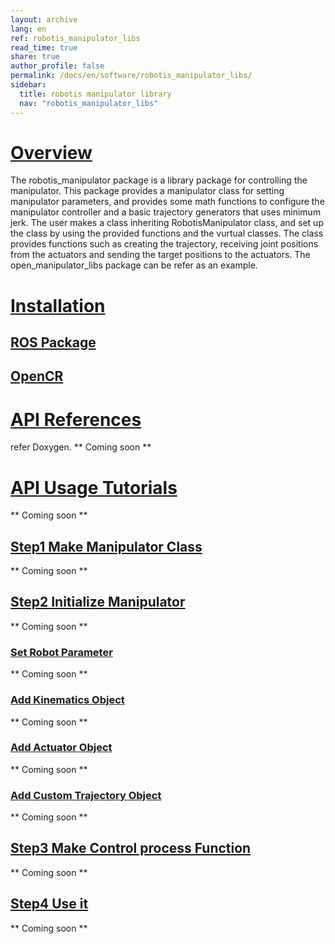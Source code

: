 ```yaml
---
layout: archive
lang: en
ref: robotis_manipulator_libs
read_time: true
share: true
author_profile: false
permalink: /docs/en/software/robotis_manipulator_libs/
sidebar:
  title: robotis manipulator library
  nav: "robotis_manipulator_libs"
---
```



# [Overview](#overview)
The robotis_manipulator package is a library package for controlling the manipulator. This package provides a manipulator class for setting manipulator parameters, and provides some math functions to configure the manipulator controller and a basic trajectory generators that uses minimum jerk. The user makes a class inheriting RobotisManipulator class, and set up the class by using the provided functions and the vurtual classes. The class provides functions such as creating the trajectory, receiving joint positions from the actuators and sending the target positions to the actuators. The open_manipulator_libs package can be refer as an example.


# [Installation](#installation)

## [ROS Package](#ros-package)

## [OpenCR](#opencr)


# [API References](#api-references)

refer Doxygen.
** Coming soon **

# [API Usage Tutorials](#api-usage-tutorials)

** Coming soon **

## [Step1 Make Manipulator Class](#step1.-make-manipulator-class)

** Coming soon **

## [Step2 Initialize Manipulator](##step2.-initialize-manipulator)

** Coming soon **

### [Set Robot Parameter](#set-robot-parameter)

** Coming soon **

### [Add Kinematics Object](#add-kinematics-object)

** Coming soon **

### [Add Actuator Object](#add-actuator-object)

** Coming soon **

### [Add Custom Trajectory Object](add-custom-trajectory-object)

** Coming soon **

## [Step3 Make Control process Function](##step3.-make-control-process-function)

** Coming soon **

## [Step4 Use it](#step4.-use-it)

** Coming soon **











<!-- # [Struct List](#struct-list)

## [Value Set](#value-set)

### [Pose](#pose)

- Pose

```c
typedef struct _TaskWaypoint
{
  KinematicPose kinematic;
  DynamicPose dynamic;
} TaskWaypoint, Pose;
```

- Kinematic Pose

```c
typedef struct _KinematicPose
{
  Eigen::Vector3d position;
  Eigen::Matrix3d orientation;
} KinematicPose;
```

- DynamicPose

```c
typedef struct _Dynamicvector
{
  Eigen::Vector3d velocity;
  Eigen::Vector3d acceleration;
} Dynamicvector;

typedef struct _DynamicPose
{
  Dynamicvector linear;
  Dynamicvector angular;
} DynamicPose;
```



### [Value](#value)

- JointValue and ToolValue

```c
typedef struct _Point
{
  double position;
  double velocity;
  double acceleration;
  double effort;
} Point, ActuatorValue, JointValue, ToolValue;
```

## [Trajectory Set](#trajectory-set)

### [JointWaypoint](#jointwaypoint)

- JointWaypoint

```c
typedef struct _Point
{
  double position;
  double velocity;
  double acceleration;
  double effort;
} Point, ActuatorValue, JointValue, ToolValue;

typedef std::vector<JointValue> JointWaypoint;
```

### [TaskWaypoint](#taskwaypoint)

- TaskWaypoint

```c
typedef struct _TaskWaypoint
{
  KinematicPose kinematic;
  DynamicPose dynamic;
} TaskWaypoint, Pose;
```

# [Class List](#class-list)

## [Manipulator Class](#manipulator-class)

### [Add Functions](#add-functions)

```c
  void addWorld(Name world_name,
                Name child_name,
                Eigen::Vector3d world_position = Eigen::Vector3d::Zero(),
                Eigen::Matrix3d world_orientation = Eigen::Matrix3d::Identity());

  void addJoint(Name my_name,
                Name parent_name,
                Name child_name,
                Eigen::Vector3d relative_position,
                Eigen::Matrix3d relative_orientation,
                Eigen::Vector3d axis_of_rotation = Eigen::Vector3d::Zero(),
                int8_t joint_actuator_id = -1, 
                double max_position_limit = M_PI, 
                double min_position_limit = -M_PI,
                double coefficient = 1.0,
                double mass = 0.0,
                Eigen::Matrix3d inertia_tensor = Eigen::Matrix3d::Identity(),
                Eigen::Vector3d center_of_mass = Eigen::Vector3d::Zero());

  void addTool(Name my_name,
               Name parent_name,
               Eigen::Vector3d relative_position,
               Eigen::Matrix3d relative_orientation,
               int8_t tool_id = -1, 
               double max_position_limit = M_PI, 
               double min_position_limit = -M_PI,
               double coefficient = 1.0,
               double mass = 0.0,
               Eigen::Matrix3d inertia_tensor = Eigen::Matrix3d::Identity(),
               Eigen::Vector3d center_of_mass = Eigen::Vector3d::Zero());

  void addComponentChild(Name my_name, Name child_name);
  void printManipulatorSetting();
```

### [Set Functions](#set-functions)

```c
  void setWorldPose(Pose world_pose);
  void setWorldKinematicPose(KinematicPose world_kinematic_pose);
  void setWorldPosition(Eigen::Vector3d world_position);
  void setWorldOrientation(Eigen::Matrix3d world_orientation);
  void setWorldDynamicPose(DynamicPose world_dynamic_pose);
  void setWorldLinearVelocity(Eigen::Vector3d world_linear_velocity);
  void setWorldAngularVelocity(Eigen::Vector3d world_angular_velocity);
  void setWorldLinearAcceleration(Eigen::Vector3d world_linear_acceleration);
  void setWorldAngularAcceleration(Eigen::Vector3d world_angular_acceleration);
  void setComponent(Name component_name, Component component);
  void setComponentActuatorName(Name component_name, Name actuator_name);
  void setComponentPoseFromWorld(Name component_name, Pose pose_to_world);
  void setComponentKinematicPoseFromWorld(Name component_name, KinematicPose pose_to_world);
  void setComponentPositionFromWorld(Name component_name, Eigen::Vector3d position_to_world);
  void setComponentOrientationFromWorld(Name component_name, Eigen::Matrix3d orientation_to_wolrd);
  void setComponentDynamicPoseFromWorld(Name component_name, DynamicPose dynamic_pose);

  void setJointPosition(Name name, double position);
  void setJointVelocity(Name name, double velocity);
  void setJointAcceleration(Name name, double acceleration);
  void setJointEffort(Name name, double effort);
  void setJointValue(Name name, JointValue joint_value);

  void setAllActiveJointPosition(std::vector<double> joint_position_vector);
  void setAllActiveJointValue(std::vector<JointValue> joint_value_vector);
  void setAllJointPosition(std::vector<double> joint_position_vector);
  void setAllJointValue(std::vector<JointValue> joint_value_vector);
  void setAllToolPosition(std::vector<double> tool_position_vector);
  void setAllToolValue(std::vector<JointValue> tool_value_vector);
```

### [Get Functions](#get-functions)

```c
  int8_t getDOF();
  Name getWorldName();
  Name getWorldChildName();
  Pose getWorldPose();
  KinematicPose getWorldKinematicPose();
  Eigen::Vector3d getWorldPosition();
  Eigen::Matrix3d getWorldOrientation();
  DynamicPose getWorldDynamicPose();
  int8_t getComponentSize();
  std::map<Name, Component> getAllComponent();
  std::map<Name, Component>::iterator getIteratorBegin();
  std::map<Name, Component>::iterator getIteratorEnd();
  Component getComponent(Name component_name);
  Name getComponentActuatorName(Name component_name);
  Name getComponentParentName(Name component_name);
  std::vector<Name> getComponentChildName(Name component_name);
  Pose getComponentPoseFromWorld(Name component_name);
  KinematicPose getComponentKinematicPoseFromWorld(Name component_name);
  Eigen::Vector3d getComponentPositionFromWorld(Name component_name);
  Eigen::Matrix3d getComponentOrientationFromWorld(Name component_name);
  DynamicPose getComponentDynamicPoseFromWorld(Name component_name);
  KinematicPose getComponentRelativePoseFromParent(Name component_name);
  Eigen::Vector3d getComponentRelativePositionFromParent(Name component_name);
  Eigen::Matrix3d getComponentRelativeOrientationFromParent(Name component_name);

  int8_t getId(Name component_name);
  double getCoefficient(Name component_name);
  Eigen::Vector3d getAxis(Name component_name);
  double getJointPosition(Name component_name);
  double getJointVelocity(Name component_name);
  double getJointAcceleration(Name component_name);
  double getJointEffort(Name component_name);
  JointValue getJointValue(Name component_name);

  double getComponentMass(Name component_name);
  Eigen::Matrix3d getComponentInertiaTensor(Name component_name);
  Eigen::Vector3d getComponentCenterOfMass(Name component_name);

  std::vector<double> getAllJointPosition();
  std::vector<JointValue> getAllJointValue();
  std::vector<double> getAllActiveJointPosition();
  std::vector<JointValue> getAllActiveJointValue();
  std::vector<double> getAllToolPosition();
  std::vector<JointValue> getAllToolValue();

  std::vector<uint8_t> getAllJointID();
  std::vector<uint8_t> getAllActiveJointID();
  std::vector<Name> getAllToolComponentName();
  std::vector<Name> getAllActiveJointComponentName();
```

### [Check Functions](#check-functions)

```c
  bool checkJointLimit(Name Component_name, double value);
  bool checkComponentType(Name component_name, ComponentType component_type);
```

### [Find Function](#find-functions)

```c
  Name findComponentNameUsingId(int8_t id);
```


## [Trajectory Class](#trajectory-class)

### [Trajectory Time Functions](#trajectory-time-functions)

```c
  void setMoveTime(double move_time);
  void setPresentTime(double present_time);
  void setStartTimeToPresentTime();
  void setStartTime(double start_time);
  double getMoveTime();
  double getTickTime();
```

### [Manipulator Functions](#manipulator-functions)

```c
  void setManipulator(Manipulator manipulator);
  Manipulator* getManipulator();
  void initTrajectoryWaypoint(Manipulator actual_manipulator, Kinematics *kinematics);
```

### [Waypoint Functions](#waypoint-functions)

```c
  void updatePresentWaypoint(Kinematics* kinematics);
  void setPresentJointWaypoint(JointWaypoint joint_value_vector);
  void setPresentTaskWaypoint(Name tool_name, TaskWaypoint tool_position_value_vector);
  JointWaypoint getPresentJointWaypoint();
  TaskWaypoint getPresentTaskWaypoint(Name tool_name);

  JointWaypoint removeWaypointDynamicData(JointWaypoint value);
  TaskWaypoint removeWaypointDynamicData(TaskWaypoint value);
```

### [Get Trajectory Functions](#get-trajectory-functions)

```c
  JointTrajectory getJointTrajectory();
  TaskTrajectory getTaskTrajectory();
  CustomJointTrajectory* getCustomJointTrajectory(Name name);
  CustomTaskTrajectory* getCustomTaskTrajectory(Name name);
```

### [Make Trajectory Functions](#make-trajectory-functions)

```c
  void setTrajectoryType(TrajectoryType trajectory_type);
  bool checkTrajectoryType(TrajectoryType trajectory_type);
  void makeJointTrajectory(JointWaypoint start_way_point, JointWaypoint goal_way_point);
  void makeTaskTrajectory(TaskWaypoint start_way_point, TaskWaypoint goal_way_point);
  void makeCustomTrajectory(Name trajectory_name, JointWaypoint start_way_point, const void *arg);
  void makeCustomTrajectory(Name trajectory_name, TaskWaypoint start_way_point, const void *arg);
```

### [Custom Trajectory setting Functions](#custom-trajectory-setting-functions)

```c
  void addCustomTrajectory(Name trajectory_name, CustomJointTrajectory *custom_trajectory);
  void addCustomTrajectory(Name trajectory_name, CustomTaskTrajectory *custom_trajectory);
  void setCustomTrajectoryOption(Name trajectory_name, const void* arg);
  void setPresentControlToolName(Name present_control_tool_name);
  Name getPresentCustomTrajectoryName();
  Name getPresentControlToolName();
```


### [Tool Functions](#tool-functions)

```c
  void setToolGoalPosition(Name tool_name, double tool_goal_position);
  void setToolGoalValue(Name tool_name, JointValue tool_goal_value);
  double getToolGoalPosition(Name tool_name);
  JointValue getToolGoalValue(Name tool_name);
```



## [(Virtual) Kinematics Class](#virtual-kinematics-class)

```c
class Kinematics
{
public:
  Kinematics() {}
  virtual ~Kinematics() {}

  virtual void setOption(const void *arg) = 0;
  virtual Eigen::MatrixXd jacobian(Manipulator *manipulator, Name tool_name) = 0;
  virtual void solveForwardKinematics(Manipulator *manipulator) = 0;
  virtual bool solveInverseKinematics(Manipulator *manipulator, Name tool_name, Pose target_pose, std::vector<JointValue>* goal_joint_position) = 0;
};

```


## [(Virtual) JointActuator Class](#virtual-jointactuator-class)

```c
class JointActuator
{
public:
  bool enabled_state_;

  JointActuator() : enabled_state_(false) {}
  virtual ~JointActuator() {}

  virtual void init(std::vector<uint8_t> actuator_id, const void *arg) = 0;
  virtual void setMode(std::vector<uint8_t> actuator_id, const void *arg) = 0;
  virtual std::vector<uint8_t> getId() = 0;

  virtual void enable() = 0;
  virtual void disable() = 0;

  virtual bool sendJointActuatorValue(std::vector<uint8_t> actuator_id, std::vector<ActuatorValue> value_vector) = 0;
  virtual std::vector<ActuatorValue> receiveJointActuatorValue(std::vector<uint8_t> actuator_id) = 0;

  bool findId(uint8_t actuator_id);
  bool getEnabledState();
};
```

## [(Virtual) ToolActuator Class](#virtual-toolactuator-class)

```c
class ToolActuator
{
public:
  bool enabled_state_;

  ToolActuator():enabled_state_(false){}
  virtual ~ToolActuator() {}

  virtual void init(uint8_t actuator_id, const void *arg) = 0;
  virtual void setMode(const void *arg) = 0;
  virtual uint8_t getId() = 0;

  virtual void enable() = 0;
  virtual void disable() = 0;

  virtual bool sendToolActuatorValue(ActuatorValue value) = 0;
  virtual ActuatorValue receiveToolActuatorValue() = 0;

  bool findId(uint8_t actuator_id);
  bool getEnabledState();
};

```

## [(Virtual) CustomJointTrajectory Class](#virtual-customjointtrajectory-class)

```c
class CustomJointTrajectory
{
public:
  CustomJointTrajectory() {}
  virtual ~CustomJointTrajectory() {}

  virtual void makeJointTrajectory(double move_time, JointWaypoint start, const void *arg) = 0; 
  virtual void setOption(const void *arg) = 0;
  virtual JointWaypoint getJointWaypoint(double tick) = 0;
};
```

## [(Virtual) CustomTaskTrajectory Class](#virtual-customtasktrajectory-class)

```c
class CustomTaskTrajectory
{
public:
  CustomTaskTrajectory() {}
  virtual ~CustomTaskTrajectory() {}

  virtual void makeTaskTrajectory(double move_time, TaskWaypoint start, const void *arg) = 0; 
  virtual void setOption(const void *arg) = 0;
  virtual TaskWaypoint getTaskWaypoint(double tick) = 0;
};
```


# [API References](#api-references)

## [Private Parameters](#pravate-parameters)

```c
  Manipulator manipulator_;
  Trajectory trajectory_;
  Kinematics *kinematics_;
  std::map<Name, JointActuator *> joint_actuator_;
  std::map<Name, ToolActuator *> tool_actuator_;

  bool trajectory_initialized_state_;
  bool actuator_added_stete_;
  bool moving_state_;
  bool step_moving_state_;
```

## [Initialize Functions](#initializa-functions)

### [addWorld](#addworld)

```c
  void addWorld(Name world_name,
                Name child_name,
                Eigen::Vector3d world_position = Eigen::Vector3d::Zero(),
                Eigen::Matrix3d world_orientation = Eigen::Matrix3d::Identity());
```

### [addJoint](#addjoint)

```c
  void addJoint(Name my_name,
                Name parent_name,
                Name child_name,
                Eigen::Vector3d relative_position,
                Eigen::Matrix3d relative_orientation,
                Eigen::Vector3d axis_of_rotation = Eigen::Vector3d::Zero(),
                int8_t joint_actuator_id = -1, 
                double max_position_limit = M_PI, 
                double min_position_limit = -M_PI,
                double coefficient = 1.0,
                double mass = 0.0,
                Eigen::Matrix3d inertia_tensor = Eigen::Matrix3d::Identity(),
                Eigen::Vector3d center_of_mass = Eigen::Vector3d::Zero());
```

### [addTool](#addtool)

```c
  void addTool(Name my_name,
               Name parent_name,
               Eigen::Vector3d relative_position,
               Eigen::Matrix3d relative_orientation,
               int8_t tool_id = -1, 
               double max_position_limit =M_PI, 
               double min_position_limit = -M_PI,
               double coefficient = 1.0,
               double mass = 0.0,
               Eigen::Matrix3d inertia_tensor = Eigen::Matrix3d::Identity(),
               Eigen::Vector3d center_of_mass = Eigen::Vector3d::Zero());
```

### [addComponentChild](#addcomponentchild)

```c
  void addComponentChild(Name my_name, Name child_name);
```

### [printManipulatorSetting](#printmanipulatorsetting)

```c
  void printManipulatorSetting();
```

### [addKinematics](#addkinematics)

```c
  void addKinematics(Kinematics *kinematics);
```

### [addJointActuator](#addjointactuator)

```c
  void addJointActuator(Name actuator_name, JointActuator *joint_actuator, std::vector<uint8_t> id_array, const void *arg);
```

### [addToolActuator](#addtoolactuator)

```c
  void addToolActuator(Name tool_name, ToolActuator *tool_actuator, uint8_t id, const void *arg);
```

### [addCustomTrajectory](#addcustomtrajectory)

```c
  void addCustomTrajectory(Name trajectory_name, CustomJointTrajectory *custom_trajectory);
  void addCustomTrajectory(Name trajectory_name, CustomTaskTrajectory *custom_trajectory);
```



## [Manipulator data get Functions](#manipulator-data-get-functions)

### [getManipulator](#getmanipulator)

```c
  Manipulator *getManipulator();
```

### [getJointValue](#getjointvalue)

```c
  JointValue getJointValue(Name joint_name);
```

### [getToolValue](#gettoolvalue)

```c
  JointValue getToolValue(Name tool_name);
```

### [getAllActiveJointValue](#getallactivejointvalue)

```c
std::vector<JointValue> getAllActiveJointValue();
```

### [getAllJointValue](#getalljointvalue)

```c
  std::vector<JointValue> getAllJointValue();
```

### [getAllToolPosition](#getalltoolposition)

```c
  std::vector<double> getAllToolPosition();
```

### [getAllToolValue](#getalltoolvalue)

```c
  std::vector<JointValue> getAllToolValue();
```

### [getKinematicPose](#getkinematicpose)

```c
  KinematicPose getKinematicPose(Name component_name);
```

### [getDynamicPose](#getdynamicpose)

```c
  DynamicPose getDynamicPose(Name component_name);
```

### [getPose](#getpose)

```c
  Pose getPose(Name component_name);
```




## [Kinematics Functions](#kinematics-functions)

### [jacobian](#jacobian)

```c
  Eigen::MatrixXd jacobian(Name tool_name);
```

### [solveForwardKinematics](#solveforwardkinematics)

```c
  void solveForwardKinematics();
```

### [solveInverseKinematics](#solveinversekinematics)

```c
  bool solveInverseKinematics(Name tool_name, Pose goal_pose, std::vector<JointValue> *goal_joint_value);
```

### [setKinematicsOption](#setkinematicsoption)

```c
  void setKinematicsOption(const void* arg);
```




## [Actuator Functions](#actuator-functions)

### [setJointActuatorMode](#setjointactuatormode)

```c
  void setJointActuatorMode(Name actuator_name, std::vector<uint8_t> id_array, const void *arg);
```

### [setToolActuatorMode](#settoolactuatormode)

```c
  void setToolActuatorMode(Name actuator_name, const void *arg);
```

### [getJointActuatorId](#getjointactuatorid)

```c
  std::vector<uint8_t> getJointActuatorId(Name actuator_name);
```

### [getToolActuatorId](#gettoolactuatorid)

```c
  uint8_t getToolActuatorId(Name actuator_name);
```

### [enableActuator](#enableactuator)

```c
  void enableActuator(Name actuator_name);
```

### [disableActuator](#disableactuator)

```c
  void disableActuator(Name actuator_name);
```

### [enableAllJointActuator](#enablealljointactuator)

```c
  void enableAllJointActuator();
```

### [disableAllJointActuator](#disablealljointactuator)

```c
  void disableAllJointActuator();
```

### [enableAllToolActuator](#enablealltoolactuator)

```c
  void enableAllToolActuator();
```

### [disableAllToolActuator](#disablealltoolactuator)

```c
  void disableAllToolActuator();
```

### [enableAllActuator](#enableallactuator)

```c
  void enableAllActuator();
```

### [disableAllActuator](#disableallactuator)

```c
  void disableAllActuator();
```

### [getActuatorEnabledState](#getactuatorenabledstate)

```c
  bool getActuatorEnabledState(Name actuator_name);
```

### [sendJointActuatorValue](#sendjointactuatorvalue)

```c
  bool sendJointActuatorValue(Name joint_component_name, JointValue value);
```

### [sendMultipleJointActuatorValue](#sendmultiplejointactuatorvalue)

```c
  bool sendMultipleJointActuatorValue(std::vector<Name> joint_component_name, std::vector<JointValue> value_vector);
```

### [sendAllJointActuatorValue](#sendalljointactuatorvalue)

```c
  bool sendAllJointActuatorValue(std::vector<JointValue> value_vector);
```

### [receiveJointActuatorValue](#receivejointactuatorvalue)

```c
  JointValue receiveJointActuatorValue(Name joint_component_name);
```

### [receiveMultipleJointActuatorValue](#receivemultiplejointactuatorvalue)

```c
  std::vector<JointValue> receiveMultipleJointActuatorValue(std::vector<Name> joint_component_name);
```

### [receiveAllJointActuatorValue](#receivealljointactuatorvalue)

```c
  std::vector<JointValue> receiveAllJointActuatorValue();
```

### [sendToolActuatorValue](#sendtoolactuatorvalue)

```c
  bool sendToolActuatorValue(Name tool_component_name, JointValue value);
```

### [sendMultipleToolActuatorValue](#sendmultipletoolactuatorvalue)

```c
  bool sendMultipleToolActuatorValue(std::vector<Name> tool_component_name, std::vector<JointValue> value_vector);
```

### [sendAllToolActuatorValue](#sendalltoolactuatorvalue)

```c
  bool sendAllToolActuatorValue(std::vector<JointValue> value_vector);
```

### [receiveToolActuatorValue](#receivetoolactuatorvalue)

```c
  JointValue receiveToolActuatorValue(Name tool_component_name);
```

### [receiveMultipleToolActuatorValue](#receivemultipletoolactuatorvalue)

```c
  std::vector<JointValue> receiveMultipleToolActuatorValue(std::vector<Name> tool_component_name);
```

### [receiveAllToolActuatorValue](#receivealltoolactuatorvalue)

```c
  std::vector<JointValue> receiveAllToolActuatorValue();
```




## [Time Functions](#time-functions)

### [getTrajectoryMoveTime](#gettrajectorymovetime)

```c
  double getTrajectoryMoveTime();
```

### [getMovingState](#getmovingstate)

```c
  bool getMovingState();
```




## [Check Joint Limit Functions](#check-joint-limit-functions)

### [checkJointLimit](#checkjointlimit)

```c
  bool checkJointLimit(Name component_name, double position);
  bool checkJointLimit(Name component_name, JointValue value);
  bool checkJointLimit(std::vector<Name> component_name, std::vector<double> position_vector);
  bool checkJointLimit(std::vector<Name> component_name, std::vector<JointValue> value_vector);
```




## [Trajectory Functions](#trajectory-functions)

### [getTrajectory](#gettrajectory)

```c
  Trajectory *getTrajectory();
```

### [makeJointTrajectoryFromPresentPosition](#makejointtrajectoryfrompresentposition)

```c
  void makeJointTrajectoryFromPresentPosition(std::vector<double> delta_goal_joint_position, double move_time, std::vector<JointValue> present_joint_value = {});
```

### [makeJointTrajectory](#makejointtrajectory)

```c
  void makeJointTrajectory(std::vector<double> goal_joint_position, double move_time, std::vector<JointValue> present_joint_value = {});
  void makeJointTrajectory(std::vector<JointValue> goal_joint_value, double move_time, std::vector<JointValue> present_joint_value = {});
  void makeJointTrajectory(Name tool_name, Eigen::Vector3d goal_position, double move_time, std::vector<JointValue> present_joint_value = {});
  void makeJointTrajectory(Name tool_name, Eigen::Matrix3d goal_orientation, double move_time, std::vector<JointValue> present_joint_value = {});
  void makeJointTrajectory(Name tool_name, KinematicPose goal_pose, double move_time, std::vector<JointValue> present_joint_value = {});
```

### [makeTaskTrajectoryFromPresentPose](#maketasktrajectoryfrompresentpose)

```c
  void makeTaskTrajectoryFromPresentPose(Name tool_name, Eigen::Vector3d position_meter, double move_time, std::vector<JointValue> present_joint_value = {});
  void makeTaskTrajectoryFromPresentPose(Name tool_name, Eigen::Matrix3d orientation_meter, double move_time, std::vector<JointValue> present_joint_value = {});
  void makeTaskTrajectoryFromPresentPose(Name tool_name, KinematicPose goal_pose_delta, double move_time, std::vector<JointValue> present_joint_value = {});
```

### [makeTaskTrajectory](#maketasktrajectory)

```c
  void makeTaskTrajectory(Name tool_name, Eigen::Vector3d goal_position, double move_time, std::vector<JointValue> present_joint_value = {});
  void makeTaskTrajectory(Name tool_name, Eigen::Matrix3d goal_orientation, double move_time, std::vector<JointValue> present_joint_value = {});
  void makeTaskTrajectory(Name tool_name, KinematicPose goal_pose, double move_time, std::vector<JointValue> present_joint_value = {});
```

### [setCustomTrajectoryOption](#setcustomtrajectoryoption)

```c
  void setCustomTrajectoryOption(Name trajectory_name, const void* arg);
```

### [makeCustomTrajectory](#makecustomtrajectory)

```c
  void makeCustomTrajectory(Name trajectory_name, Name tool_name, const void *arg, double move_time, std::vector<JointValue> present_joint_value = {});
  void makeCustomTrajectory(Name trajectory_name, const void *arg, double move_time, std::vector<JointValue> present_joint_value = {});  
```

### [sleepTrajectory](#sleeptrajectory)

```c
  void sleepTrajectory(double wait_time, std::vector<JointValue> present_joint_value = {});
```

### [makeToolTrajectory](#maketooltrajectory)

```c
  void makeToolTrajectory(Name tool_name, double tool_goal_position);
```

### [getJointGoalValueFromTrajectory](#getjointgoalvaluefromtrajectory)

```c
  std::vector<JointValue> getJointGoalValueFromTrajectory(double present_time);
```

### [getJointGoalValueFromTrajectoryTickTime](#getjointgoalvaluefromtrajectoryticktime)

```c
  std::vector<JointValue> getJointGoalValueFromTrajectoryTickTime(double tick_time);
```

### [getToolGoalValue](#gettoolgoalvalue)

```c
  std::vector<JointValue> getToolGoalValue();
```



# [Additional Function API](#additional-function-api)

## [math](#math)

### [Make Functions](#make-functions)

```c
Eigen::Vector3d vector3(double v1, double v2, double v3);
Eigen::Matrix3d matrix3(double m11, double m12, double m13,
                        double m21, double m22, double m23,
                        double m31, double m32, double m33);
Eigen::Matrix3d inertiaMatrix(double ixx, double ixy, double ixz , double iyy , double iyz, double izz);
```

### [Convert Functions](#convert-functions)

```c
// Translation Vector
Eigen::Vector3d convertXYZToVector(double x, double y, double z);

// Rotation 
Eigen::Matrix3d convertRollAngleToRotationMatrix(double angle);
Eigen::Matrix3d convertPitchAngleToRotationMatrix(double angle);
Eigen::Matrix3d convertYawAngleToRotationMatrix(double angle);
Eigen::Vector3d convertRotationMatrixToRPYVector(const Eigen::Matrix3d& rotation_matrix);
Eigen::Matrix3d convertRPYToRotationMatrix(double roll, double pitch, double yaw);
Eigen::Quaterniond convertRPYToQuaternion(double roll, double pitch, double yaw);
Eigen::Quaterniond convertRotationMatrixToQuaternion(const Eigen::Matrix3d& rotation_matrix);
Eigen::Vector3d convertQuaternionToRPYVector(const Eigen::Quaterniond& quaternion);
Eigen::Matrix3d convertQuaternionToRotationMatrix(const Eigen::Quaterniond& quaternion);
Eigen::Vector3d convertRotationMatrixToOmega(const Eigen::Matrix3d& rotation_matrix);

// Transformation Matrix
Eigen::Matrix4d convertXYZRPYToTransformationMatrix(double x, double y, double z , double roll, double pitch, double yaw);
Eigen::Matrix4d convertXYZToTransformationMatrix(double x, double y, double z);
Eigen::Matrix4d convertRPYToTransformationMatrix(double roll, double pitch, double yaw);

// Dynamic Value
Eigen::Vector3d convertOmegaToRPYVelocity(Eigen::Vector3d rpy_vector, Eigen::Vector3d omega);
Eigen::Vector3d convertRPYVelocityToOmega(Eigen::Vector3d rpy_vector, Eigen::Vector3d rpy_velocity);
Eigen::Vector3d convertOmegaDotToRPYAcceleration(Eigen::Vector3d rpy_vector, Eigen::Vector3d rpy_velocity, Eigen::Vector3d omega_dot);
Eigen::Vector3d convertRPYAccelerationToOmegaDot(Eigen::Vector3d rpy_vector, Eigen::Vector3d rpy_velocity, Eigen::Vector3d rpy_acceleration);
```

### [Math Functions](#math-functions)

```c
double sign(double value);

Eigen::Matrix4d inverseTransformationMatrix(const Eigen::MatrixXd& transformation_matrix);
Eigen::Vector3d matrixLogarithm(Eigen::Matrix3d rotation_matrix);
Eigen::Matrix3d skewSymmetricMatrix(Eigen::Vector3d v);
Eigen::Matrix3d rodriguesRotationMatrix(Eigen::Vector3d axis, double angle);

Eigen::Vector3d positionDifference(Eigen::Vector3d desired_position, Eigen::Vector3d present_position);
Eigen::Vector3d orientationDifference(Eigen::Matrix3d desired_orientation, Eigen::Matrix3d present_orientation);
Eigen::VectorXd poseDifference(Eigen::Vector3d desired_position, Eigen::Vector3d present_position,
                        Eigen::Matrix3d desired_orientation, Eigen::Matrix3d present_orientation);
```

## [log](#log)

### [print](#print)

```c
  void print(STRING str, STRING color = "DEFAULT");
  void print(STRING str, double data, uint8_t decimal_point = 3, STRING color = "DEFAULT");
  void print(const char* str, STRING color = "DEFAULT");
  void print(const char* str, double data, uint8_t decimal_point = 3, STRING color = "DEFAULT");
```

### [println](#println)

```c
  void println(STRING str, STRING color = "DEFAULT");
  void println(STRING str, double data, uint8_t decimal_point = 3, STRING color = "DEFAULT");
  void println(const char* str, STRING color = "DEFAULT");
  void println(const char* str, double data, uint8_t decimal_point = 3, STRING color = "DEFAULT");

```

### [info](#info)

```c
  void info(STRING str);
  void info(STRING str, double data, uint8_t decimal_point = 3);
  void info(const char* str);
  void info(const char* str, double data, uint8_t decimal_point = 3);
```

### [warn](#warn)

```c
  void warn(STRING str);
  void warn(STRING str, double data, uint8_t decimal_point = 3);
  void warn(const char* str);
  void warn(const char* str, double data, uint8_t decimal_point = 3);
```

### [error](#error)

```c
  void error(STRING str);
  void error(STRING str, double data, uint8_t decimal_point = 3);
  void error(const char* str);
  void error(const char* str, double data, uint8_t decimal_point = 3);
```

### [print vector](#print-vector)

```c
  template <typename T> void print_vector(std::vector<T> &vec, uint8_t decimal_point = 3);
  template <typename vector> void print_vector(vector &vec, uint8_t decimal_point = 3);
```

### [print matrix](#print-matrix)

```c
  template <typename matrix> void print_matrix(matrix &m, uint8_t decimal_point = 3);
``` -->